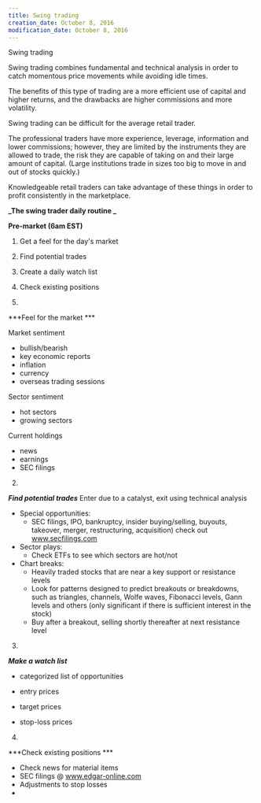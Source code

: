 ```yaml
---
title: Swing trading
creation_date: October 8, 2016
modification_date: October 8, 2016
---
```



Swing trading

Swing trading combines fundamental and technical analysis in order to catch momentous price movements while avoiding idle times. 

The benefits of this type of trading are a more efficient use of capital and higher returns, and the drawbacks are higher commissions and more volatility. 

Swing trading can be difficult for the average retail trader. 

The professional traders have more experience, leverage, information and lower commissions; however, they are limited by the instruments they are allowed to trade, the risk they are capable of taking on and their large amount of capital. (Large institutions trade in sizes too big to move in and out of stocks quickly.) 

Knowledgeable retail traders can take advantage of these things in order to profit consistently in the marketplace.

**_The swing trader daily routine _**

**Pre-market (6am EST)**

1. Get a feel for the day's market
2. Find potential trades
3. Create a daily watch list
4. Check existing positions

1.
***Feel for the market ***

Market sentiment
- bullish/bearish
- key economic reports
- inflation
- currency
- overseas trading sessions

Sector sentiment
- hot sectors
- growing sectors

Current holdings
- news
- earnings
- SEC filings

2.
***Find potential trades*** 
Enter due to a catalyst, exit using technical analysis 

- Special opportunities:
	- SEC filings, IPO, bankruptcy, insider buying/selling, buyouts, takeover, merger, restructuring, acquisition) check out www.secfilings.com
- Sector plays:
	- Check ETFs to see which sectors are hot/not
- Chart breaks:
	- Heavily traded stocks that are near a key support or resistance levels
	- Look for patterns designed to predict breakouts or breakdowns, such as triangles, channels, Wolfe waves, Fibonacci levels, Gann levels and others (only significant if there is sufficient interest in the stock)
	- Buy after a breakout, selling shortly thereafter at next resistance level

3.
***Make a watch list*** 
- categorized list of opportunities
- entry prices
- target prices

- stop-loss prices

4.
***Check existing positions ***

- Check news for material items
- SEC filings @ www.edgar-online.com
- Adjustments to stop losses
- 

